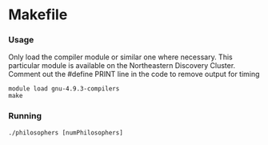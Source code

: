 # Makefile





### Usage
Only load the compiler module or similar one where necessary.
This particular module is available on the Northeastern Discovery Cluster.
Comment out the #define PRINT line in the code to remove output for timing
```
module load gnu-4.9.3-compilers
make
```

### Running
```
./philosophers [numPhilosophers]
```

